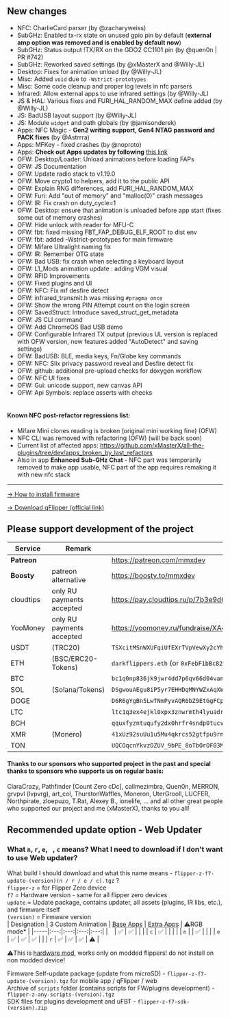 ## New changes
* NFC: CharlieCard parser (by @zacharyweiss)
* SubGHz: Enabled tx-rx state on unused gpio pin by default (**external amp option was removed and is enabled by default now**)
* SubGHz: Status output !TX/RX on the GDO2 CC1101 pin (by @quen0n | PR #742)
* SubGHz: Reworked saved settings (by @xMasterX and @Willy-JL)
* Desktop: Fixes for animation unload (by @Willy-JL)
* Misc: Added `void` due to `-Wstrict-prototypes`
* Misc: Some code cleanup and proper log levels in nfc parsers
* Infrared: Allow external apps to use infrared settings (by @Willy-JL)
* JS & HAL: Various fixes and FURI_HAL_RANDOM_MAX define added (by @Willy-JL)
* JS: BadUSB layout support (by @Willy-JL)
* JS: Module `widget` and path globals (by @jamisonderek)
* Apps: NFC Magic - **Gen2 writing support, Gen4 NTAG password and PACK fixes** (by @Astrrra)
* Apps: MFKey - fixed crashes (by @noproto)
* Apps: **Check out Apps updates by following** [this link](https://github.com/xMasterX/all-the-plugins/commits/dev)
* OFW: Desktop/Loader: Unload animations before loading FAPs
* OFW: JS Documentation
* OFW: Update radio stack to v1.19.0 
* OFW: Move crypto1 to helpers, add it to the public API
* OFW: Explain RNG differences, add FURI_HAL_RANDOM_MAX
* OFW: Furi: Add "out of memory" and "malloc(0)" crash messages
* OFW: IR: Fix crash on duty_cycle=1
* OFW: Desktop: ensure that animation is unloaded before app start (fixes some out of memory crashes)
* OFW: Hide unlock with reader for MFU-C 
* OFW: fbt: fixed missing FBT_FAP_DEBUG_ELF_ROOT to dist env
* OFW: fbt: added -Wstrict-prototypes for main firmware
* OFW: Mifare Ultralight naming fix 
* OFW: IR: Remember OTG state
* OFW: Bad USB: fix crash when selecting a keyboard layout
* OFW: L1_Mods animation update : adding VGM visual 
* OFW: RFID Improvements 
* OFW: Fixed plugins and UI 
* OFW: NFC: Fix mf desfire detect
* OFW: infrared_transmit.h was missing `#pragma once`
* OFW: Show the wrong PIN Attempt count on the login screen
* OFW: SavedStruct: Introduce saved_struct_get_metadata
* OFW: JS CLI command
* OFW: Add ChromeOS Bad USB demo
* OFW: Configurable Infrared TX output (previous UL version is replaced with OFW version, new features added "AutoDetect" and saving settings)
* OFW: BadUSB: BLE, media keys, Fn/Globe key commands
* OFW: NFC: Slix privacy password reveal and Desfire detect fix
* OFW: github: additional pre-upload checks for doxygen workflow
* OFW: NFC UI fixes
* OFW: Gui: unicode support, new canvas API
* OFW: Api Symbols: replace asserts with checks 
<br><br>
#### Known NFC post-refactor regressions list: 
- Mifare Mini clones reading is broken (original mini working fine) (OFW)
- NFC CLI was removed with refactoring (OFW) (will be back soon)
- Current list of affected apps: https://github.com/xMasterX/all-the-plugins/tree/dev/apps_broken_by_last_refactors
- Also in app **Enhanced Sub-GHz Chat** - NFC part was temporarily removed to make app usable, NFC part of the app requires remaking it with new nfc stack

----

[-> How to install firmware](https://github.com/DarkFlippers/unleashed-firmware/blob/dev/documentation/HowToInstall.md)

[-> Download qFlipper (official link)](https://flipperzero.one/update)

## Please support development of the project
|Service|Remark|Link/Wallet|
|-|-|-|
|**Patreon**||https://patreon.com/mmxdev|
|**Boosty**|patreon alternative|https://boosty.to/mmxdev|
|cloudtips|only RU payments accepted|https://pay.cloudtips.ru/p/7b3e9d65|
|YooMoney|only RU payments accepted|https://yoomoney.ru/fundraise/XA49mgQLPA0.221209|
|USDT|(TRC20)|`TSXcitMSnWXUFqiUfEXrTVpVewXy2cYhrs`|
|ETH|(BSC/ERC20-Tokens)|`darkflippers.eth` (or `0xFebF1bBc8229418FF2408C07AF6Afa49152fEc6a`)|
|BTC||`bc1q0np836jk9jwr4dd7p6qv66d04vamtqkxrecck9`|
|SOL|(Solana/Tokens)|`DSgwouAEgu8iP5yr7EHHDqMNYWZxAqXWsTEeqCAXGLj8`|
|DOGE||`D6R6gYgBn5LwTNmPyvAQR6bZ9EtGgFCpvv`|
|LTC||`ltc1q3ex4ejkl0xpx3znwrmth4lyuadr5qgv8tmq8z9`|
|BCH||`qquxfyzntuqufy2dx0hrfr4sndp0tucvky4sw8qyu3`|
|XMR|(Monero)| `41xUz92suUu1u5Mu4qkrcs52gtfpu9rnZRdBpCJ244KRHf6xXSvVFevdf2cnjS7RAeYr5hn9MsEfxKoFDRSctFjG5fv1Mhn`|
|TON||`UQCOqcnYkvzOZUV_9bPE_8oTbOrOF03MnF-VcJyjisTZmsxa`|

#### Thanks to our sponsors who supported project in the past and special thanks to sponsors who supports us on regular basis:
ClaraCrazy, Pathfinder [Count Zero cDc], callmezimbra, Quen0n, MERRON, grvpvl (lvpvrg), art_col, ThurstonWaffles, Moneron, UterGrooll, LUCFER, Northpirate, zloepuzo, T.Rat, Alexey B., ionelife, ...
and all other great people who supported our project and me (xMasterX), thanks to you all!


## **Recommended update option - Web Updater**

### What `n`, `r`, `e`, ` `, `c` means? What I need to download if I don't want to use Web updater?
What build I should download and what this name means - `flipper-z-f7-update-(version)(n / r / e / c).tgz` ? <br>
`flipper-z` = for Flipper Zero device<br>
`f7` = Hardware version - same for all flipper zero devices<br>
`update` = Update package, contains updater, all assets (plugins, IR libs, etc.), and firmware itself<br>
`(version)` = Firmware version<br>
| Designation | 3 Custom Animation | [Base Apps](https://github.com/xMasterX/all-the-plugins#default-pack) | [Extra Apps](https://github.com/xMasterX/all-the-plugins#extra-pack) | ⚠️RGB mode* |
|-----|:---:|:---:|:---:|:---:|
| ` ` | ✅ | ✅ |  |  |
| `c` | ✅ |  |  |  |
| `n` |  | ✅ |  |  |
| `e` | ✅ | ✅ | ✅ |  |
| `r` | ✅ | ✅ | ✅ | ⚠️ |

⚠️This is [hardware mod](https://github.com/quen0n/flipperzero-firmware-rgb#readme), works only on modded flippers! do not install on non modded device!

Firmware Self-update package (update from microSD) - `flipper-z-f7-update-(version).tgz` for mobile app / qFlipper / web<br>
Archive of `scripts` folder (contains scripts for FW/plugins development) - `flipper-z-any-scripts-(version).tgz`<br>
SDK files for plugins development and uFBT - `flipper-z-f7-sdk-(version).zip`



